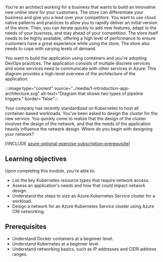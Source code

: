 You're an architect working for a business that wants to build an innovative new online store for your customers. The store can differentiate your business and give you a lead over your competitors. You want to use cloud native patterns and practices to allow you to rapidly deliver an initial version of the store. Then, you can iterate quickly to add new features, adapt to the needs of your business, and stay ahead of your competition. The store itself needs to be highly available, offering a high level of performance to ensure customers have a great experience while using the store. The store also needs to cope with varying levels of demand.

You want to build the application using containers and you're adopting DevOps practices. The application consists of multiple discrete services and some services need to communicate with other services in Azure. This diagram provides a high-level overview of the architecture of the application.

:::image type="content" source="../media/1-introduction-app-architecture.svg" alt-text="Diagram that shows two types of pipeline triggers." border="false":::

Your company has recently standardized on Kubernetes to host all container-based workloads. You've been asked to design the cluster for the new service. You quickly come to realize that the design of the cluster involves the design of the network, and that the needs of the application heavily influence the network design. Where do you begin with designing your network?

[!INCLUDE [azure-optional-exercise-subscription-prerequisite](../../../includes/azure-optional-exercise-subscription-prerequisite.md)]

## Learning objectives

Upon completing this module, you're able to:

- List the key Kubernetes resource types that require network access.
- Assess an application's needs and how that could impact network design.
- Understand the steps to size an Azure Kubernetes Service cluster for a workload.
- Design a network for an Azure Kubernetes Service cluster using Azure CNI networking.

## Prerequisites

- Understand Docker containers at a beginner level.
- Understand Kubernetes at a beginner level.
- Understand networking basics, such as IP addresses and CIDR address ranges.